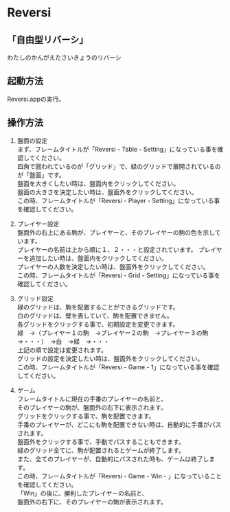 # Reversi
## 「自由型リバーシ」
わたしのかんがえたさいきょうのリバーシ

## 起動方法
Reversi.appの実行。

## 操作方法
1. 盤面の設定  
まず、フレームタイトルが「Reversi - Table - Setting」になっている事を確認してください。  
四角で囲われているのが「グリッド」で、緑のグリッドで展開されているのが「盤面」です。  
盤面を大きくしたい時は、盤面内をクリックしてください。  
盤面の大きさを決定したい時は、盤面外をクリックしてください。  
この時、フレームタイトルが「Reversi - Player - Setting」になっている事を確認してください。  

2. プレイヤー設定  
盤面外の右上にある駒が、プレイヤーと、そのプレイヤーの駒の色を示しています。  
プレイヤーの名前は上から順に１、２・・・と設定されています。
プレイヤーを追加したい時は、盤面内をクリックしてください。  
プレイヤーの人数を決定したい時は、盤面外をクリックしてください。  
この時、フレームタイトルが「Reversi - Grid - Setting」になっている事を確認してください。  

3. グリッド設定  
緑のグリッドは、駒を配置することができるグリッドです。  
白のグリッドは、壁を表していて、駒を配置できません。  
各グリッドをクリックする事で、初期設定を変更できます。  
緑　→（プレイヤー１の駒　→プレイヤー２の駒　→プレイヤー３の駒　→・・・）　→白　→緑　→・・・  
上記の順で設定は変更されます。  
グリッドの設定を決定したい時は、盤面外をクリックしてください。  
この時、フレームタイトルが「Reversi - Game - 1」になっている事を確認してください。  

4. ゲーム  
フレームタイトルに現在の手番のプレイヤーの名前と、  
そのプレイヤーの駒が、盤面外の右下に表示されます。  
グリッドをクリックする事で、駒を配置できます。  
手番のプレイヤーが、どこにも駒を配置できない時は、自動的に手番がパスされます。  
盤面外をクリックする事で、手動でパスすることもできます。  
緑のグリッド全てに、駒が配置されるとゲームが終了します。  
また、全てのプレイヤーが、自動的にパスされた時も、ゲームは終了します。  
この時、フレームタイトルが「Reversi - Game - Win - 」になっていることを確認してください。  
「Win」の後に、勝利したプレイヤーの名前と、  
盤面外の右下に、そのプレイヤーの駒が表示されます。  
